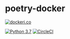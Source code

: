 # poetry-docker 

[![dockeri.co](https://dockeri.co/image/hayata/poetry-docker)](https://hub.docker.com/r/hayata/poetry-docker)

[![Python 3.7](https://img.shields.io/badge/python-3.7-blue.svg)](https://www.python.org/downloads/release/python-360/)
[![CircleCI](https://circleci.com/gh/hayata-yamamoto/poetry-docker/tree/master.svg?style=svg)](https://circleci.com/gh/hayata-yamamoto/poetry-docker/tree/master)


